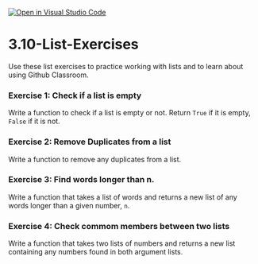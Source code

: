 [![Open in Visual Studio Code](https://classroom.github.com/assets/open-in-vscode-2e0aaae1b6195c2367325f4f02e2d04e9abb55f0b24a779b69b11b9e10269abc.svg)](https://classroom.github.com/online_ide?assignment_repo_id=18088984&assignment_repo_type=AssignmentRepo)
# 3.10-List-Exercises

Use these list exercises to practice working with lists and to learn about using Github Classroom.

### Exercise 1: Check if a list is empty

Write a function to check if a list is empty or not. Return `True` if it is empty, `False` if it is not.

### Exercise 2: Remove Duplicates from a list

Write a function to remove any duplicates from a list.

### Exercise 3: Find words longer than n.

Write a function that takes a list of words and returns a new list of any words longer than a given number, `n`.

### Exercise 4: Check commom members between two lists

Write a function that takes two lists of numbers and returns a new list containing any numbers found in both argument lists.
